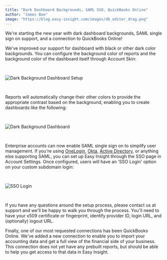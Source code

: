 ```yaml
---
title: "Dark Dashboard Backgrounds, SAML SSO, QuickBooks Online"
author: "James Boe"
image: "https://blog.easy-insight.com/images/db_editor_drag.png"
---
```


We're starting the new year with dark dashboard backgrounds, SAML single sign on support, and a connection to QuickBooks Online!<!--more-->

We've improved our support for dashboard with black or other dark color backgrounds. You can configure the background color of reports and the background color of the dashboard itself through Account Skin:

<img style="max-width:300px;margin-top:30px;margin-bottom:30px" src="https://blog.easy-insight.com/images/dark_db_settings.png" alt="Dark Background Dashboard Setup" class="img img-responsive"/>

Reports will automatically change their other colors to provide the appropriate contrast based on the background, enabling you to create dashboards like the following:

<img style="max-width:1000px;margin-top:30px;margin-bottom:30px" src="https://blog.easy-insight.com/images/dark_db.png" alt="Dark Background Dashboard" class="img img-responsive"/>

Enterprise accounts can now enable SAML single sign on to simplify user management. If you're using <a href="https://www.onelogin.com/">OneLogin</a>, <a href="https://www.okta.com/">Okta</a>, <a href="https://azure.microsoft.com/Services/ActiveDirectory">Active Directory</a>, or anything else supporting SAML, you can set up Easy Insight through the SSO page in Account Settings. Once configured, users will have an 'SSO Login' option on your custom subdomain login:

<img style="max-width:600px;margin-top:30px;margin-bottom:30px" src="https://blog.easy-insight.com/images/sso_login.png" alt="SSO Login" class="img img-responsive"/>
 
If you have any questions around the setup process, please contact us at support and we'll be happy to walk you through the process. You'll need to have your x509 certificate or fingerprint, identify provider ID, login URL, and (optionally) logout URL. 

Finally, one of our most requested connections has been QuickBooks Online. We've added a new connection to enable you to import your accounting data and get a full view of the financial side of your business. This connection does not yet have any prebuilt reports, but should be able to help you get access to that data in Easy Insight.